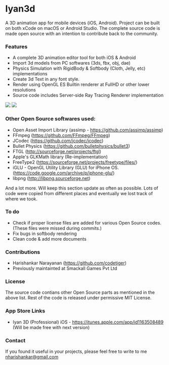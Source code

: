 # Iyan3d
A 3D animation app for mobile devices (iOS, Android). Project can be built on both xCode on macOS or Android Studio. The complete source code is made open source with an intention to contribute back to the community. 

### Features
* A complete 3D animation editor tool for both iOS & Android
* Import 3d models from PC softwares (3ds, fbx, obj, dae)
* Physics Simulation with RigidBody & Softbody (Cloth, Jelly, etc) implementations
* Create 3d Text in any font style.
* Render using OpenGL ES Builtin renderer at FullHD or other lower resolutions
* Source code includes Server-side Ray Tracing Renderer implementation

![](screenshots/screen1.jpeg)
![](screenshots/screen2.jpeg)

### Other Open Source softwares used:
* Open Asset Import Library (assimp - https://github.com/assimp/assimp) 
* FFmpeg (https://github.com/FFmpeg/FFmpeg)
* JCodec (https://github.com/jcodec/jcodec)
* Bullet Physics (https://github.com/bulletphysics/bullet3)
* FTGL (http://sourceforge.net/projects/ftgl)
* Apple's GLKMath library (Re-implementation)
* FreeType2 (https://sourceforge.net/projects/freetype/files/)
* iGLU - OpenGL Utility Library (GLU) for iPhone OS. (https://code.google.com/archive/p/iphone-glu/)
* libpng (http://libpng.sourceforge.net)

And a lot more. Will keep this section update as often as possible. Lots of code were copied from different places and eventually we lost track of where we took. 

### To do
* Check if proper license files are added for various Open Source codes. (These files were missed during commits.)
* Fix bugs in softbody rendering
* Clean code & add more documents

### Contributions
* Harishankar Narayanan (https://github.com/codetiger)
* Previously maintainted at Smackall Games Pvt Ltd

### License
The source code contians other Open Source parts as mentioned in the above list. Rest of the code is released under permissive MIT License. 

### App Store Links
* Iyan 3D (Professional) iOS - https://itunes.apple.com/app/id1163508489 (Will be made free with next version)

### Contact
If you found it useful in your projects, please feel free to write to me nharishankar@gmail.com
